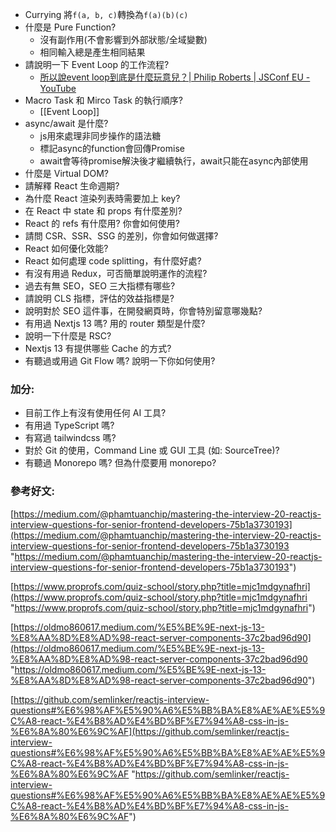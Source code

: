 * Currying
	將`f(a, b, c)`轉換為`f(a)(b)(c)`
*  什麼是 Pure Function?
	* 沒有副作用(不會影響到外部狀態/全域變數)
	* 相同輸入總是產生相同結果
* 請說明一下 Event Loop 的工作流程?
	* [所以說event loop到底是什麼玩意兒？| Philip Roberts | JSConf EU - YouTube](https://www.youtube.com/watch?v=8aGhZQkoFbQ&t=3s)
* Macro Task 和 Mirco Task 的執行順序?
	* [[Event Loop]]
* async/await 是什麼?
	* js用來處理非同步操作的語法糖
	* 標記async的function會回傳Promise
	* await會等待promise解決後才繼續執行，await只能在async內部使用
* 什麼是 Virtual DOM?
* 請解釋 React 生命週期?
* 為什麼 React 渲染列表時需要加上 key?
* 在 React 中 state 和 props 有什麼差別?
* React 的 refs 有什麼用? 你會如何使用?
* 請問 CSR、SSR、SSG 的差別，你會如何做選擇?
* React 如何優化效能?
* React 如何處理 code splitting，有什麼好處?
* 有沒有用過 Redux，可否簡單說明運作的流程?
* 過去有無 SEO，SEO 三大指標有哪些?
* 請說明 CLS 指標，評估的效益指標是?
* 說明對於 SEO 這件事，在開發網頁時，你會特別留意哪幾點?
* 有用過 Nextjs 13 嗎? 用的 router 類型是什麼?
* 說明一下什麼是 RSC?
* Nextjs 13 有提供哪些 Cache 的方式?
* 有聽過或用過 Git Flow 嗎? 說明一下你如何使用?

### 加分:
* 目前工作上有沒有使用任何 AI 工具?
* 有用過 TypeScript 嗎?
* 有寫過 tailwindcss 嗎?
* 對於 Git 的使用，Command Line 或 GUI 工具 (如: SourceTree)?
* 有聽過 Monorepo 嗎? 但為什麼要用 monorepo?

### 參考好文:

[https://medium.com/@phamtuanchip/mastering-the-interview-20-reactjs-interview-questions-for-senior-frontend-developers-75b1a3730193](https://medium.com/@phamtuanchip/mastering-the-interview-20-reactjs-interview-questions-for-senior-frontend-developers-75b1a3730193 "https://medium.com/@phamtuanchip/mastering-the-interview-20-reactjs-interview-questions-for-senior-frontend-developers-75b1a3730193")

[https://www.proprofs.com/quiz-school/story.php?title=mjc1mdgynafhri](https://www.proprofs.com/quiz-school/story.php?title=mjc1mdgynafhri "https://www.proprofs.com/quiz-school/story.php?title=mjc1mdgynafhri")

[https://oldmo860617.medium.com/%E5%BE%9E-next-js-13-%E8%AA%8D%E8%AD%98-react-server-components-37c2bad96d90](https://oldmo860617.medium.com/%E5%BE%9E-next-js-13-%E8%AA%8D%E8%AD%98-react-server-components-37c2bad96d90 "https://oldmo860617.medium.com/%E5%BE%9E-next-js-13-%E8%AA%8D%E8%AD%98-react-server-components-37c2bad96d90")

[https://github.com/semlinker/reactjs-interview-questions#%E6%98%AF%E5%90%A6%E5%BB%BA%E8%AE%AE%E5%9C%A8-react-%E4%B8%AD%E4%BD%BF%E7%94%A8-css-in-js-%E6%8A%80%E6%9C%AF](https://github.com/semlinker/reactjs-interview-questions#%E6%98%AF%E5%90%A6%E5%BB%BA%E8%AE%AE%E5%9C%A8-react-%E4%B8%AD%E4%BD%BF%E7%94%A8-css-in-js-%E6%8A%80%E6%9C%AF "https://github.com/semlinker/reactjs-interview-questions#%E6%98%AF%E5%90%A6%E5%BB%BA%E8%AE%AE%E5%9C%A8-react-%E4%B8%AD%E4%BD%BF%E7%94%A8-css-in-js-%E6%8A%80%E6%9C%AF")
